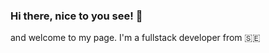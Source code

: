 ### Hi there, nice to you see! 👋

and welcome to my page. I'm a fullstack developer from :sweden: 


